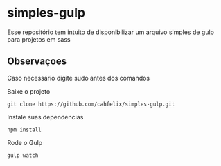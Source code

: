 # simples-gulp
Esse repositório tem intuito de disponibilizar um arquivo simples de gulp para projetos em sass

## Observaçoes
Caso necessário digite sudo antes dos comandos

Baixe o projeto
```
git clone https://github.com/cahfelix/simples-gulp.git
```

Instale suas dependencias
```
npm install
```

Rode o Gulp
```
gulp watch
```

